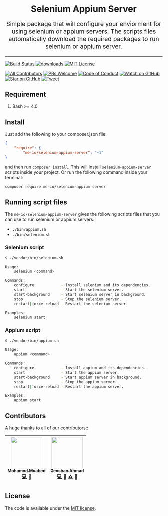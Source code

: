 <h1 align="center">
  Selenium Appium Server
</h1>
<p align="center" style="font-size: 1.2rem;">Simple package that will configure your enviorment for using selenium or appium servers. The scripts files automatically download the required packages to run selenium or appium server.</p>

<hr/>

[![Build Status][build-badge]](build)
[![downloads][downloads-badge]](downloads)
[![MIT License][license-badge]](license)

[![All Contributors](https://img.shields.io/badge/all_contributors-5-orange.svg?style=flat-square)](#contributors)
[![PRs Welcome][prs-badge]](prs) 
[![Code of Conduct][coc-badge]](coc)
[![Watch on GitHub][github-watch-badge]](github-watch)
[![Star on GitHub][github-star-badge]](github-star)
[![Tweet][twitter-badge]](twitter)

## Requirement

1. Bash >= 4.0

## Install

Just add the following to your composer.json file:

```json
{
    "require": {
        "me-io/selenium-appium-server": "~1"
}
```

and then run `composer install`. This will install `selenium-appium-server` scripts inside your project. Or run the following command inside your terminal:

```bash
composer require me-io/selenium-appium-server
```

## Running script files

The `me-io/selenium-appium-server` gives the following scripts files that you can use to run
selenium or appium servers: 

* `./bin/appium.sh`
* `./bin/selenium.sh`

### Selenium script

```bash
$ ./vendor/bin/selenium.sh

Usage:
    selenium <command>

Commands:
    configure            - Install selenium and its dependencies.
    start                - Start the selenium server.
    start-background     - Start selenium server in background.
    stop                 - Stop the selenium server.
    restart|force-reload - Restart the selenium server.

Examples:
    selenium start
```

### Appium script

```bash
$ ./vendor/bin/appium.sh

Usage:
    appium <command>

Commands:
    configure            - Install appium and its dependencies.
    start                - Start the appium server.
    start-background     - Start appium server in background.
    stop                 - Stop the appium server.
    restart|force-reload - Restart the appium server.

Examples:
    appium start
```

## Contributors

A huge thanks to all of our contributors::

<!-- ALL-CONTRIBUTORS-LIST:START - Do not remove or modify this section -->
<!-- prettier-ignore -->
| [<img src="https://avatars0.githubusercontent.com/u/45731?v=3" width="100px;"/><br /><sub><b>Mohamed Meabed</b></sub>](https://github.com/Meabed)<br />[💻](https://github.com//selenium-appium-server/commits?author=Meabed "Code") [📢](#talk-Meabed "Talks") | [<img src="https://avatars2.githubusercontent.com/u/16267321?v=3" width="100px;"/><br /><sub><b>Zeeshan Ahmad</b></sub>](https://github.com/zeeshanu)<br />[💻](https://github.com//selenium-appium-server/commits?author=zeeshanu "Code") [🐛](https://github.com//selenium-appium-server/issues?q=author%3Azeeshanu "Bug reports") [⚠️](https://github.com//selenium-appium-server/commits?author=zeeshanu "Tests") [📖](https://github.com//selenium-appium-server/commits?author=zeeshanu "Documentation") |
| :---: | :---: |
<!-- ALL-CONTRIBUTORS-LIST:END -->

## License

The code is available under the [MIT license](LICENSE.md).

[build-badge]: https://img.shields.io/travis/me-io/selenium-appium-server.svg?style=flat-square
[downloads-badge]: https://img.shields.io/packagist/dm/me-io/selenium-appium-server.svg?style=flat-square
[license-badge]: https://img.shields.io/badge/license-MIT-brightgreen.svg?style=flat-square
[prs-badge]: https://img.shields.io/badge/PRs-welcome-brightgreen.svg?style=flat-square
[prs]: http://makeapullrequest.com
[coc-badge]: https://img.shields.io/badge/code%20of-conduct-ff69b4.svg?style=flat-square
[github-watch-badge]: https://img.shields.io/github/watchers/me-io/selenium-appium-server.svg?style=social
[github-watch]: https://github.com/me-io/selenium-appium-server/watchers
[github-star-badge]: https://img.shields.io/github/stars/me-io/selenium-appium-server.svg?style=social
[github-star]: https://github.com/me-io/selenium-appium-server/stargazers
[twitter]: https://twitter.com/intent/tweet?text=Check%20out%20selenium-appium-server!%20https://github.com/me-io/selenium-appium-server%20%F0%9F%91%8D
[twitter-badge]: https://img.shields.io/twitter/url/https/github.com/me-io/selenium-appium-server.svg?style=social